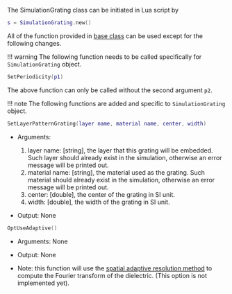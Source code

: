 The SimulationGrating class can be initiated in Lua script by
```lua
s = SimulationGrating.new()
```

All of the function provided in [base class](baseClass.md) can be used except for the following changes.

!!! warning
    The following function needs to be called specifically for `SimulationGrating` object.

```lua
SetPeriodicity(p1)
```
The above function can only be called without the second argument `p2`.

!!! note
    The following functions are added and specific to `SimulationGrating` object.


```lua
SetLayerPatternGrating(layer name, material name, center, width)
```
* Arguments:
    1. layer name: [string], the layer that this grating will be embedded. Such layer should already exist in the simulation, otherwise an error message will be printed out.
    2. material name: [string],  the material used as the grating. Such material should already exist in the simulation, otherwise an error message will be printed out.
    3. center: [double], the center of the grating in SI unit.
    4. width: [double], the width of the grating in SI unit.

* Output: None

```lua
OptUseAdaptive()
```
* Arguments: None

* Output: None

* Note: this function will use the [spatial adaptive resolution method](https://journals.aps.org/prb/abstract/10.1103/PhysRevB.95.125404) to compute the Fourier transform of the dielectric. (This option is not implemented yet).